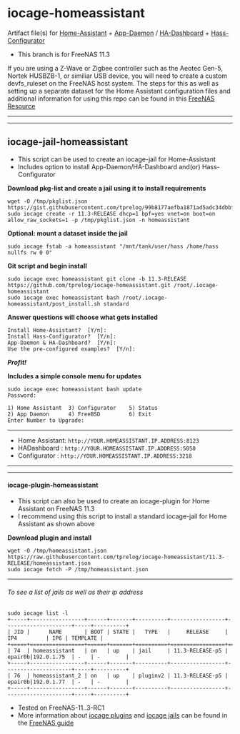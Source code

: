 # iocage-homeassistant
Artifact file(s) for [Home-Assistant](https://www.home-assistant.io/) + [App-Daemon](https://www.home-assistant.io/docs/ecosystem/appdaemon/) / [HA-Dashboard](https://www.home-assistant.io/docs/ecosystem/hadashboard/) + [Hass-Configurator](https://www.home-assistant.io/docs/ecosystem/hass-configurator/#configuration-ui-for-home-assistant)

- This branch is for FreeNAS 11.3

If you are using a Z-Wave or Zigbee controller such as the Aeotec Gen-5, Nortek HUSBZB-1, or similiar USB device, you will need to create a custom devfs_ruleset on the FreeNAS host system. The steps for this as well as setting up a separate dataset for the Home Assistant configuration files and additional information for using this repo can be found in this [FreeNAS Resource](https://forums.freenas.org/index.php?resources/fn-11-2-iocage-home-assistant-jail-plugins-for-node-red-mosquitto-amazon-dash-tasmoadmin.102/)

---
---
## iocage-jail-homeassistant

 - This script can be used to create an iocage-jail for Home-Assistant
 - Includes option to install App-Daemon/HA-Dashboard and(or) Hass-Configurator

**Download pkg-list and create a jail using it to install requirements**

    wget -O /tmp/pkglist.json https://gist.githubusercontent.com/tprelog/99b8177aefba1871ad5adc34dbbfb2a6/raw/5cb63574ebedc22e7b5620c8ea3e45a8d77faf5b/homeassistant.json
    sudo iocage create -r 11.3-RELEASE dhcp=1 bpf=yes vnet=on boot=on allow_raw_sockets=1 -p /tmp/pkglist.json -n homeassistant

**Optional: mount a dataset inside the jail**

    sudo iocage fstab -a homeassistant "/mnt/tank/user/hass /home/hass nullfs rw 0 0"

**Git script and begin install**

    sudo iocage exec homeassistant git clone -b 11.3-RELEASE https://github.com/tprelog/iocage-homeassistant.git /root/.iocage-homeassistant
    sudo iocage exec homeassistant bash /root/.iocage-homeassistant/post_install.sh standard

**Answer questions will choose what gets installed**

    Install Home-Assistant?  [Y/n]:
    Install Hass-Configurator?  [Y/n]:
    App-Daemon & HA-Dashboard?  [Y/n]:
    Use the pre-configured examples?  [Y/n]:

***Profit!***

**Includes a simple console menu for updates**

    sudo iocage exec homeassistant bash update
    Password:

    1) Home Assistant  3) Configurator    5) Status
    2) App Daemon      4) FreeBSD         6) Exit
    Enter Number to Upgrade:

---

  - Home Assistant: `http://YOUR.HOMEASSISTANT.IP.ADDRESS:8123`
  - HADashboard   : `http://YOUR.HOMEASSISTANT.IP.ADDRESS:5050`
  - Configurator  : `http://YOUR.HOMEASSISTANT.IP.ADDRESS:3218`

---
---

#### iocage-plugin-homeassistant

 - This script can also be used to create an iocage-plugin for Home Assistant on FreeNAS 11.3
 - I recommend using this script to install a standard iocage-jail for Home Assistant as shown above

**Download plugin and install**

    wget -O /tmp/homeassistant.json https://raw.githubusercontent.com/tprelog/iocage-homeassistant/11.3-RELEASE/homeassistant.json
    sudo iocage fetch -P /tmp/homeassistant.json

---

###### To see a list of jails as well as their ip address

    sudo iocage list -l
    +-----+-----------------+------+-------+----------+-----------------+---------------------+-----+----------+
    | JID |      NAME       | BOOT | STATE |   TYPE   |     RELEASE     |         IP4         | IP6 | TEMPLATE |
    +=====+=================+======+=======+==========+=================+=====================+=====+==========+
    | 74  | homeassistant   | on   | up    | jail     | 11.3-RELEASE-p5 | epair0b|192.0.1.75  | -   | -        |
    +-----+-----------------+------+-------+----------+-----------------+---------------------+-----+----------+
    | 76  | homeassistant_2 | on   | up    | pluginv2 | 11.3-RELEASE-p5 | epair0b|192.0.1.77  | -   | -        |
    +-----+-----------------+------+-------+----------+-----------------+---------------------+-----+----------+

- Tested on FreeNAS-11..3-RC1
- More information about [iocage plugins](https://doc.freenas.org/11.3/plugins.html) and [iocage jails](https://doc.freenas.org/11.3/jails.html) can be found in the [FreeNAS guide](https://doc.freenas.org/11.3/intro.html#introduction)

